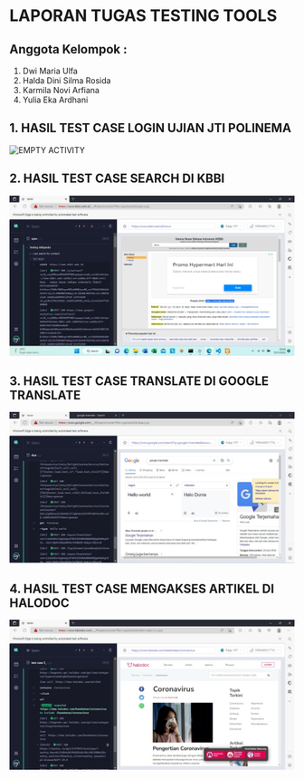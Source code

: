 # LAPORAN TUGAS TESTING TOOLS 
## Anggota Kelompok :
1. Dwi Maria Ulfa
2. Halda Dini Silma Rosida
3. Karmila Novi Arfiana
4. Yulia Eka Ardhani

## 1. HASIL TEST CASE LOGIN UJIAN JTI POLINEMA
![EMPTY ACTIVITY](hasil/)

## 2. HASIL TEST CASE SEARCH DI KBBI
![EMPTY ACTIVITY](hasil/kbbi.jpg)

## 3. HASIL TEST CASE TRANSLATE DI GOOGLE TRANSLATE
![EMPTY ACTIVITY](hasil/translate.jpg)

## 4. HASIL TEST CASE MENGAKSES ARTIKEL DI HALODOC
![EMPTY ACTIVITY](hasil/halodoc.jpg)


